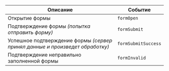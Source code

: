 | Описание                                                                     | Событие             |
| ---------------------------------------------------------------------------- | ------------------- |
| Открытие формы                                                               | `formOpen`          |
| Подтверждение формы *(попытка отправить форму)*                              | `formSubmit`        |
| Успешное подтверждение формы *(сервер принял данные и произведет обработку)* | `formSubmitSuccess` |
| Подтверждение неправильно заполненной формы                                  | `formInvalid`       |
